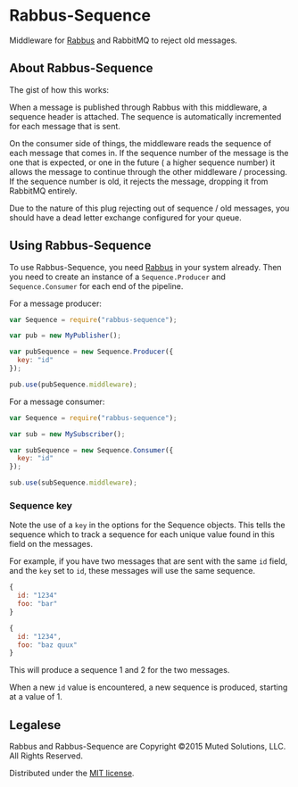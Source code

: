 # Rabbus-Sequence

Middleware for [Rabbus](/derickbailey/rabbus) and RabbitMQ to
reject old messages.

## About Rabbus-Sequence

The gist of how this works:

When a message is published through Rabbus with this middleware,
a sequence header is attached. The sequence is automatically
incremented for each message that is sent. 

On the consumer side of things, the middleware reads the 
sequence of each message that comes in. If the sequence number
of the message is the one that is expected, or one in the future (
a higher sequence number) it allows the
message to continue through the other middleware / processing.
If the sequence number is old, it rejects the message, dropping it
from RabbitMQ entirely.

Due to the nature of this plug rejecting out of sequence / old messages,
you should have a dead letter exchange configured for your queue.

## Using Rabbus-Sequence

To use Rabbus-Sequence, you need [Rabbus](/derickbailey/rabbus)
in your system already. Then you need to create an instance of
a `Sequence.Producer` and `Sequence.Consumer` for each end of
the pipeline.

For a message producer:

```js
var Sequence = require("rabbus-sequence");

var pub = new MyPublisher();

var pubSequence = new Sequence.Producer({
  key: "id"
});

pub.use(pubSequence.middleware);
```

For a message consumer:

```js
var Sequence = require("rabbus-sequence");

var sub = new MySubscriber();

var subSequence = new Sequence.Consumer({
  key: "id"
});

sub.use(subSequence.middleware);
```

### Sequence key

Note the use of a `key` in the options for the Sequence
objects. This tells the sequence which to track a sequence
for each unique value found in this field on the messages.

For example, if you have two messages that are sent with
the same `id` field, and the `key` set to `id`, these messages
will use the same sequence.

```js
{
  id: "1234"
  foo: "bar"
}

{
  id: "1234",
  foo: "baz quux"
}
```

This will produce a sequence 1 and 2 for the two messages.

When a new `id` value is encountered, a new sequence is
produced, starting at a value of 1.

## Legalese

Rabbus and Rabbus-Sequence are Copyright &copy;2015 Muted Solutions, LLC. All Rights Reserved. 

Distributed under the [MIT license](http://mutedsolutions.mit-license.org).

